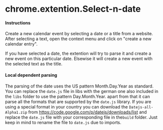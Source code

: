 chrome.extention.Select-n-date
==============================

#### Instructions

Create a new calendar event by selecting a date or a title from a website. After selecting a text, open the context menu and click on "create a new calendar entry". 

If you have selected a date, the extention will try to parse it and create a new event on this particular date. Elsewise it will create a new event with the selected text as the title.

#### Local dependent parsing

The parsing of the date uses the US pattern Month.Day.Year as standard. You can replace the `date.js` file in libs with the german one also included in the `libs` folder to use the pattern Day.Month.Year. 
apart from that it can parse all the formats that are supported by the `date.js` library. If you are using a special format
in your country you can download the `Datejs-all-Alpha1.zip` from https://code.google.com/p/datejs/downloads/list and replace the `date.js` file with your corresponding file in the`build` folder. Just keep in mind to rename the file to `date.js` due to imports.
